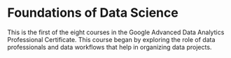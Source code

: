 # Foundations of Data Science
This is the first of the eight courses in the Google Advanced Data Analytics Professional Certificate. 
This course began by exploring the role of data professionals and data workflows that help in organizing data projects.   
